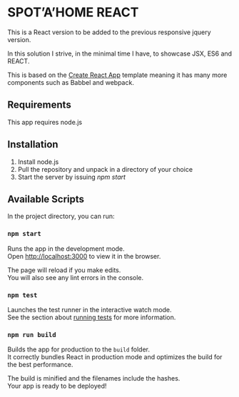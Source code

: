 # SPOT’A’HOME REACT

This is a React version to be added to the previous responsive jquery version. 

In this solution I strive, in the minimal time I have, to showcase JSX, ES6 and REACT. 

This is based on the [Create React App](https://github.com/facebook/create-react-app) template meaning it has many more components such as Babbel and webpack.

## Requirements 
This app requires node.js

## Installation
1. Install node.js
2. Pull the repository and unpack in a directory of your choice
3. Start the server by issuing *npm start*

## Available Scripts

In the project directory, you can run:

### `npm start`

Runs the app in the development mode.<br>
Open [http://localhost:3000](http://localhost:3000) to view it in the browser.

The page will reload if you make edits.<br>
You will also see any lint errors in the console.

### `npm test`

Launches the test runner in the interactive watch mode.<br>
See the section about [running tests](https://facebook.github.io/create-react-app/docs/running-tests) for more information.

### `npm run build`

Builds the app for production to the `build` folder.<br>
It correctly bundles React in production mode and optimizes the build for the best performance.

The build is minified and the filenames include the hashes.<br>
Your app is ready to be deployed!